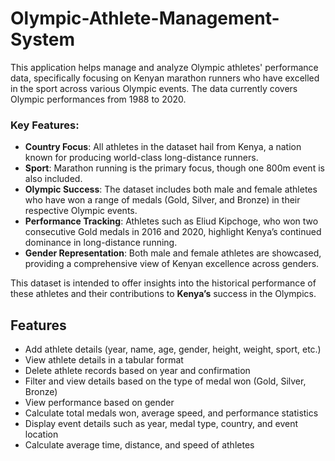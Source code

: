 # Olympic-Athlete-Management-System

This application helps manage and analyze Olympic athletes' performance data, specifically focusing on Kenyan marathon runners who have excelled in the sport across various Olympic events. The data currently covers Olympic performances from 1988 to 2020.

### Key Features:
- **Country Focus**: All athletes in the dataset hail from Kenya, a nation known for producing world-class long-distance runners.
- **Sport**: Marathon running is the primary focus, though one 800m event is also included.
- **Olympic Success**: The dataset includes both male and female athletes who have won a range of medals (Gold, Silver, and Bronze) in their respective Olympic events.
- **Performance Tracking**: Athletes such as Eliud Kipchoge, who won two consecutive Gold medals in 2016 and 2020, highlight Kenya’s continued dominance in long-distance running.
- **Gender Representation**: Both male and female athletes are showcased, providing a comprehensive view of Kenyan excellence across genders.

This dataset is intended to offer insights into the historical performance of these athletes and their contributions to **Kenya’s** success in the Olympics.

## Features

- Add athlete details (year, name, age, gender, height, weight, sport, etc.)
- View athlete details in a tabular format
- Delete athlete records based on year and confirmation
- Filter and view details based on the type of medal won (Gold, Silver, Bronze)
- View performance based on gender
- Calculate total medals won, average speed, and performance statistics
- Display event details such as year, medal type, country, and event location
- Calculate average time, distance, and speed of athletes
